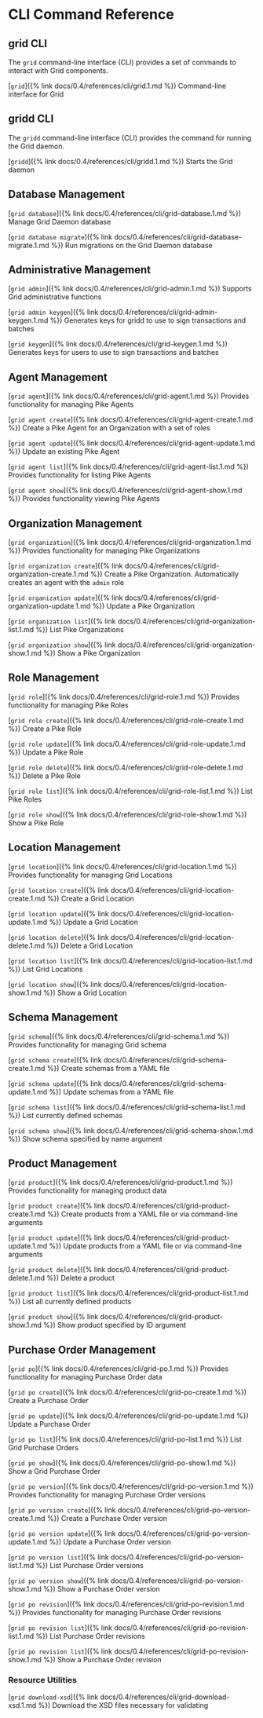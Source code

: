 # CLI Command Reference

<!--
  Copyright 2018-2022 Cargill Incorporated
  Licensed under Creative Commons Attribution 4.0 International License
  https://creativecommons.org/licenses/by/4.0/
-->

## grid CLI
The `grid` command-line interface (CLI) provides a set of commands to interact
with Grid components.

[`grid`]({% link docs/0.4/references/cli/grid.1.md %})
Command-line interface for Grid

## gridd CLI
The `gridd` command-line interface (CLI) provides the command for running the
Grid daemon.

[`gridd`]({% link docs/0.4/references/cli/gridd.1.md %})
Starts the Grid daemon

## Database Management
[`grid database`]({% link docs/0.4/references/cli/grid-database.1.md %})
Manage Grid Daemon database

[`grid database migrate`]({%
link docs/0.4/references/cli/grid-database-migrate.1.md %})
Run migrations on the Grid Daemon database

## Administrative Management
[`grid admin`]({% link docs/0.4/references/cli/grid-admin.1.md %})
Supports Grid administrative functions

[`grid admin keygen`]({% link docs/0.4/references/cli/grid-admin-keygen.1.md %})
Generates keys for gridd to use to sign transactions and batches

[`grid keygen`]({% link docs/0.4/references/cli/grid-keygen.1.md %})
Generates keys for users to use to sign transactions and batches

## Agent Management
[`grid agent`]({% link docs/0.4/references/cli/grid-agent.1.md %})
Provides functionality for managing Pike Agents

[`grid agent create`]({% link docs/0.4/references/cli/grid-agent-create.1.md %})
Create a Pike Agent for an Organization with a set of roles

[`grid agent update`]({% link docs/0.4/references/cli/grid-agent-update.1.md %})
Update an existing Pike Agent

[`grid agent list`]({% link docs/0.4/references/cli/grid-agent-list.1.md %})
Provides functionality for listing Pike Agents

[`grid agent show`]({% link docs/0.4/references/cli/grid-agent-show.1.md %})
Provides functionality viewing Pike Agents

## Organization Management
[`grid organization`]({% link docs/0.4/references/cli/grid-organization.1.md %})
Provides functionality for managing Pike Organizations

[`grid organization create`]({%
link docs/0.4/references/cli/grid-organization-create.1.md %})
Create a Pike Organization. Automatically creates an agent with the `admin` role

[`grid organization update`]({%
link docs/0.4/references/cli/grid-organization-update.1.md %})
Update a Pike Organization

[`grid organization list`]({%
link docs/0.4/references/cli/grid-organization-list.1.md %})
List Pike Organizations

[`grid organization show`]({%
link docs/0.4/references/cli/grid-organization-show.1.md %})
Show a Pike Organization

## Role Management
[`grid role`]({%
link docs/0.4/references/cli/grid-role.1.md %})
Provides functionality for managing Pike Roles

[`grid role create`]({%
link docs/0.4/references/cli/grid-role-create.1.md %})
Create a Pike Role

[`grid role update`]({%
link docs/0.4/references/cli/grid-role-update.1.md %})
Update a Pike Role

[`grid role delete`]({%
link docs/0.4/references/cli/grid-role-delete.1.md %})
Delete a Pike Role

[`grid role list`]({%
link docs/0.4/references/cli/grid-role-list.1.md %})
List Pike Roles

[`grid role show`]({%
link docs/0.4/references/cli/grid-role-show.1.md %})
Show a Pike Role

## Location Management
[`grid location`]({% link docs/0.4/references/cli/grid-location.1.md %})
Provides functionality for managing Grid Locations

[`grid location create`]({%
  link docs/0.4/references/cli/grid-location-create.1.md %})
Create a Grid Location

[`grid location update`]({%
  link docs/0.4/references/cli/grid-location-update.1.md %})
Update a Grid Location

[`grid location delete`]({%
  link docs/0.4/references/cli/grid-location-delete.1.md %})
Delete a Grid Location

[`grid location list`]({% link docs/0.4/references/cli/grid-location-list.1.md %})
List Grid Locations

[`grid location show`]({%
  link docs/0.4/references/cli/grid-location-show.1.md %})
Show a Grid Location

## Schema Management
[`grid schema`]({% link docs/0.4/references/cli/grid-schema.1.md %})
Provides functionality for managing Grid schema

[`grid schema create`]({% link docs/0.4/references/cli/grid-schema-create.1.md %})
Create schemas from a YAML file

[`grid schema update`]({% link docs/0.4/references/cli/grid-schema-update.1.md %})
Update schemas from a YAML file

[`grid schema list`]({% link docs/0.4/references/cli/grid-schema-list.1.md %})
List currently defined schemas

[`grid schema show`]({% link docs/0.4/references/cli/grid-schema-show.1.md %})
Show schema specified by name argument

## Product Management
[`grid product`]({% link docs/0.4/references/cli/grid-product.1.md %})
Provides functionality for managing product data

[`grid product create`]({%
link docs/0.4/references/cli/grid-product-create.1.md %})
Create products from a YAML file or via command-line arguments

[`grid product update`]({%
link docs/0.4/references/cli/grid-product-update.1.md %})
Update products from a YAML file or via command-line arguments

[`grid product delete`]({%
link docs/0.4/references/cli/grid-product-delete.1.md %})
Delete a product

[`grid product list`]({% link docs/0.4/references/cli/grid-product-list.1.md %})
List all currently defined products

[`grid product show`]({% link docs/0.4/references/cli/grid-product-show.1.md %})
Show product specified by ID argument

## Purchase Order Management
[`grid po`]({% link docs/0.4/references/cli/grid-po.1.md %})
Provides functionality for managing Purchase Order data

[`grid po create`]({% link docs/0.4/references/cli/grid-po-create.1.md %})
Create a Purchase Order

[`grid po update`]({% link docs/0.4/references/cli/grid-po-update.1.md %})
Update a Purchase Order

[`grid po list`]({% link docs/0.4/references/cli/grid-po-list.1.md %})
List Grid Purchase Orders

[`grid po show`]({% link docs/0.4/references/cli/grid-po-show.1.md %})
Show a Grid Purchase Order

[`grid po version`]({% link docs/0.4/references/cli/grid-po-version.1.md %})
Provides functionality for managing Purchase Order versions

[`grid po version create`]({%
  link docs/0.4/references/cli/grid-po-version-create.1.md %})
Create a Purchase Order version

[`grid po version update`]({%
  link docs/0.4/references/cli/grid-po-version-update.1.md %})
Update a Purchase Order version

[`grid po version list`]({%
  link docs/0.4/references/cli/grid-po-version-list.1.md %})
List Purchase Order versions

[`grid po version show`]({%
  link docs/0.4/references/cli/grid-po-version-show.1.md %})
Show a Purchase Order version

[`grid po revision`]({% link docs/0.4/references/cli/grid-po-revision.1.md %})
Provides functionality for managing Purchase Order revisions

[`grid po revision list`]({%
  link docs/0.4/references/cli/grid-po-revision-list.1.md %})
List Purchase Order revisions

[`grid po revision list`]({%
  link docs/0.4/references/cli/grid-po-revision-show.1.md %})
Show a Purchase Order revision

### Resource Utilities
 
[`grid download-xsd`]({% link docs/0.4/references/cli/grid-download-xsd.1.md
%}) Download the XSD files necessary for validating
